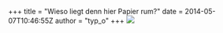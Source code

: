 +++
title = "Wieso liegt denn hier Papier rum?"
date = 2014-05-07T10:46:55Z
author = "typ_o"
+++
![](https://flipdot.org/blog/uploads/papier.jpg)
